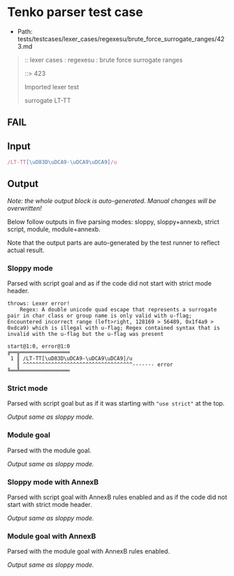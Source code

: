 # Tenko parser test case

- Path: tests/testcases/lexer_cases/regexesu/brute_force_surrogate_ranges/423.md

> :: lexer cases : regexesu : brute force surrogate ranges
>
> ::> 423
>
> Imported lexer test
>
> surrogate LT-TT

## FAIL

## Input

`````js
/LT-TT[\uD83D\uDCA9-\uDCA9\uDCA9]/u
`````

## Output

_Note: the whole output block is auto-generated. Manual changes will be overwritten!_

Below follow outputs in five parsing modes: sloppy, sloppy+annexb, strict script, module, module+annexb.

Note that the output parts are auto-generated by the test runner to reflect actual result.

### Sloppy mode

Parsed with script goal and as if the code did not start with strict mode header.

`````
throws: Lexer error!
    Regex: A double unicode quad escape that represents a surrogate pair in char class or group name is only valid with u-flag; Encountered incorrect range (left>right, 128169 > 56489, 0x1f4a9 > 0xdca9) which is illegal with u-flag; Regex contained syntax that is invalid with the u-flag but the u-flag was present

start@1:0, error@1:0
╔══╦════════════════
 1 ║ /LT-TT[\uD83D\uDCA9-\uDCA9\uDCA9]/u
   ║ ^^^^^^^^^^^^^^^^^^^^^^^^^^^^^^^^^^^------- error
╚══╩════════════════

`````

### Strict mode

Parsed with script goal but as if it was starting with `"use strict"` at the top.

_Output same as sloppy mode._

### Module goal

Parsed with the module goal.

_Output same as sloppy mode._

### Sloppy mode with AnnexB

Parsed with script goal with AnnexB rules enabled and as if the code did not start with strict mode header.

_Output same as sloppy mode._

### Module goal with AnnexB

Parsed with the module goal with AnnexB rules enabled.

_Output same as sloppy mode._
